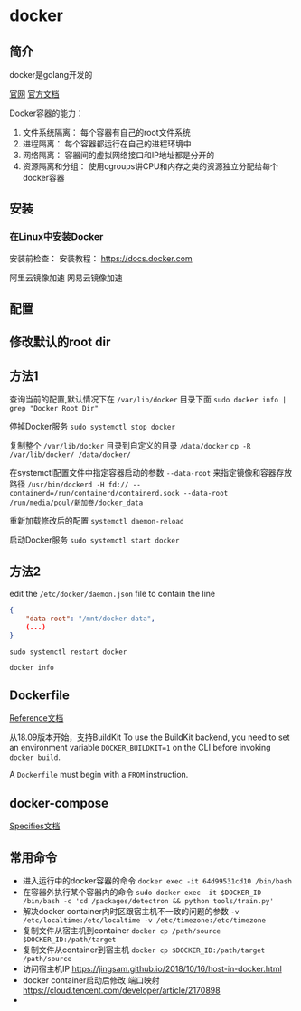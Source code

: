 # docker

## 简介
docker是golang开发的 

[官网]('https://www.docker.com/' '')
[官方文档]('https://docs.docker.com/get-started/' '')

Docker容器的能力：
1. 文件系统隔离： 每个容器有自己的root文件系统
1. 进程隔离： 每个容器都运行在自己的进程环境中
1. 网络隔离： 容器间的虚拟网络接口和IP地址都是分开的
1. 资源隔离和分组： 使用cgroups讲CPU和内存之类的资源独立分配给每个docker容器

## 安装
### 在Linux中安装Docker
安装前检查：
    安装教程： https://docs.docker.com
  
阿里云镜像加速
网易云镜像加速

## 配置

## 修改默认的root dir

## 方法1
查询当前的配置,默认情况下在 `/var/lib/docker` 目录下面
`sudo docker info | grep "Docker Root Dir"`

停掉Docker服务
`sudo systemctl stop docker`

复制整个 `/var/lib/docker` 目录到自定义的目录 `/data/docker`
`cp -R /var/lib/docker/ /data/docker/`

在systemctl配置文件中指定容器启动的参数 `--data-root` 来指定镜像和容器存放路径
`/usr/bin/dockerd -H fd:// --containerd=/run/containerd/containerd.sock --data-root /run/media/poul/新加卷/docker_data`

重新加载修改后的配置
`systemctl daemon-reload`

启动Docker服务
`sudo systemctl start docker`

## 方法2
edit the `/etc/docker/daemon.json` file to contain the line
```json
{
    "data-root": "/mnt/docker-data",
    (...)
}
```

`sudo systemctl restart docker`

`docker info`

## Dockerfile
[Reference文档](https://docs.docker.com/engine/reference/builder/ '')

从18.09版本开始，支持BuildKit 
To use the BuildKit backend, you need to set an environment variable `DOCKER_BUILDKIT=1` on the CLI before invoking `docker build`.

 A `Dockerfile` must begin with a `FROM` instruction.

## docker-compose
[Specifies文档](https://github.com/compose-spec/compose-spec/blob/master/spec.md '')



## 常用命令

- 进入运行中的docker容器的命令  `docker exec -it 64d99531cd10 /bin/bash`
- 在容器外执行某个容器内的命令 `sudo docker exec -it $DOCKER_ID /bin/bash -c 'cd /packages/detectron && python tools/train.py'`
- 解决docker container内时区跟宿主机不一致的问题的参数 `-v /etc/localtime:/etc/localtime -v /etc/timezone:/etc/timezone`
- 复制文件从宿主机到container `docker cp /path/source $DOCKER_ID:/path/target`
- 复制文件从container到宿主机 `docker cp $DOCKER_ID:/path/target /path/source`
- 访问宿主机IP https://jingsam.github.io/2018/10/16/host-in-docker.html
- docker container启动后修改 端口映射 https://cloud.tencent.com/developer/article/2170898
- 
